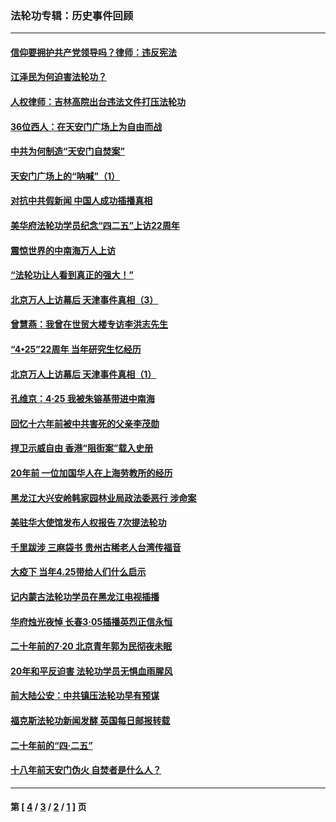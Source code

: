 ### 法轮功专辑：历史事件回顾
---
#### [信仰要拥护共产党领导吗？律师：违反宪法](../../pages/nf5793/n14061325.md?09270430) 
#### [江泽民为何迫害法轮功？](../../pages/nf5793/n13876324.md?09270430) 
#### [人权律师：吉林高院出台违法文件打压法轮功](../../pages/nf5793/n13825665.md?09270430) 
#### [36位西人：在天安门广场上为自由而战](../../pages/nf5793/n13390029.md?09270430) 
#### [中共为何制造“天安门自焚案”](../../pages/nf5793/n13183270.md?09270430) 
#### [天安门广场上的“呐喊”（1）](../../pages/nf5793/n13105277.md?09270430) 
#### [对抗中共假新闻 中国人成功插播真相](../../pages/nf5793/n12910618.md?09270430) 
#### [美华府法轮功学员纪念“四二五”上访22周年](../../pages/nf5793/n12904445.md?09270430) 
#### [震惊世界的中南海万人上访](../../pages/nf5793/n12903976.md?09270430) 
#### [“法轮功让人看到真正的强大！”](../../pages/nf5793/n12903195.md?09270430) 
#### [北京万人上访幕后 天津事件真相（3）](../../pages/nf5793/n12902807.md?09270430) 
#### [曾慧燕：我曾在世贸大楼专访李洪志先生](../../pages/nf5793/n12898729.md?09270430) 
#### [“4•25”22周年 当年研究生忆经历](../../pages/nf5793/n12894152.md?09270430) 
#### [北京万人上访幕后 天津事件真相（1）](../../pages/nf5793/n12885174.md?09270430) 
#### [孔维京：4·25 我被朱镕基带进中南海](../../pages/nf5793/n12864987.md?09270430) 
#### [回忆十六年前被中共害死的父亲李茂勋](../../pages/nf5793/n12880270.md?09270430) 
#### [捍卫示威自由 香港“阻街案”载入史册](../../pages/nf5793/n12811245.md?09270430) 
#### [20年前 一位加国华人在上海劳教所的经历](../../pages/nf5793/n12707932.md?09270430) 
#### [黑龙江大兴安岭韩家园林业局政法委恶行 涉命案](../../pages/nf5793/n12622815.md?09270430) 
#### [美驻华大使馆发布人权报告 7次提法轮功](../../pages/nf5793/n12520541.md?09270430) 
#### [千里跋涉 三麻袋书 贵州古稀老人台湾传福音](../../pages/nf5793/n12198750.md?09270430) 
#### [大疫下 当年4.25带给人们什么启示](../../pages/nf5793/n12058565.md?09270430) 
#### [记内蒙古法轮功学员在黑龙江电视插播](../../pages/nf5793/n11699194.md?09270430) 
#### [华府烛光夜悼 长春3·05插播英烈正信永恒](../../pages/nf5793/n11397432.md?09270430) 
#### [二十年前的7·20 北京青年郭为民彻夜未眠](../../pages/nf5793/n11354195.md?09270430) 
#### [20年和平反迫害 法轮功学员无惧血雨腥风](../../pages/nf5793/n11348279.md?09270430) 
#### [前大陆公安：中共镇压法轮功早有预谋](../../pages/nf5793/n11352168.md?09270430) 
#### [福克斯法轮功新闻发酵  英国每日邮报转载](../../pages/nf5793/n11285952.md?09270430) 
#### [二十年前的“四·二五”](../../pages/nf5793/n11207639.md?09270430) 
#### [十八年前天安门伪火 自焚者是什么人？](../../pages/nf5793/n10996556.md?09270430) 

---
#### 第 [ [4](./4.md?09270430) / [3](./3.md?09270430) / [2](./2.md?09270430) / [1](./1.md?09270430) ] 页
